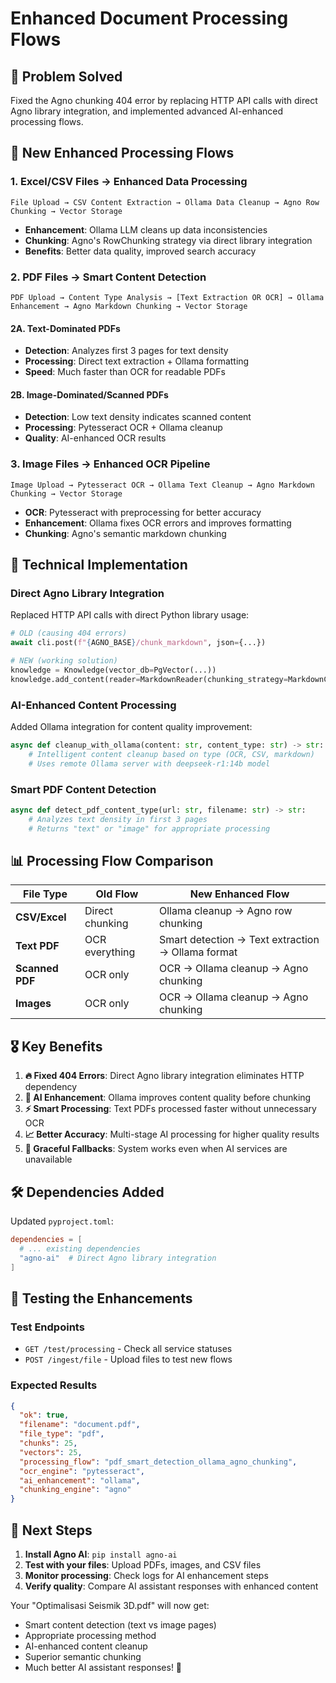 # Enhanced Document Processing Flows

## 🎯 Problem Solved
Fixed the Agno chunking 404 error by replacing HTTP API calls with direct Agno library integration, and implemented advanced AI-enhanced processing flows.

## 🚀 New Enhanced Processing Flows

### 1. **Excel/CSV Files** → Enhanced Data Processing
```
File Upload → CSV Content Extraction → Ollama Data Cleanup → Agno Row Chunking → Vector Storage
```
- **Enhancement**: Ollama LLM cleans up data inconsistencies
- **Chunking**: Agno's RowChunking strategy via direct library integration
- **Benefits**: Better data quality, improved search accuracy

### 2. **PDF Files** → Smart Content Detection
```
PDF Upload → Content Type Analysis → [Text Extraction OR OCR] → Ollama Enhancement → Agno Markdown Chunking → Vector Storage
```

#### 2A. Text-Dominated PDFs
- **Detection**: Analyzes first 3 pages for text density
- **Processing**: Direct text extraction + Ollama formatting
- **Speed**: Much faster than OCR for readable PDFs

#### 2B. Image-Dominated/Scanned PDFs  
- **Detection**: Low text density indicates scanned content
- **Processing**: Pytesseract OCR + Ollama cleanup
- **Quality**: AI-enhanced OCR results

### 3. **Image Files** → Enhanced OCR Pipeline
```
Image Upload → Pytesseract OCR → Ollama Text Cleanup → Agno Markdown Chunking → Vector Storage
```
- **OCR**: Pytesseract with preprocessing for better accuracy
- **Enhancement**: Ollama fixes OCR errors and improves formatting
- **Chunking**: Agno's semantic markdown chunking

## 🔧 Technical Implementation

### Direct Agno Library Integration
Replaced HTTP API calls with direct Python library usage:
```python
# OLD (causing 404 errors)
await cli.post(f"{AGNO_BASE}/chunk_markdown", json={...})

# NEW (working solution)
knowledge = Knowledge(vector_db=PgVector(...))
knowledge.add_content(reader=MarkdownReader(chunking_strategy=MarkdownChunking()))
```

### AI-Enhanced Content Processing
Added Ollama integration for content quality improvement:
```python
async def cleanup_with_ollama(content: str, content_type: str) -> str:
    # Intelligent content cleanup based on type (OCR, CSV, markdown)
    # Uses remote Ollama server with deepseek-r1:14b model
```

### Smart PDF Content Detection
```python
async def detect_pdf_content_type(url: str, filename: str) -> str:
    # Analyzes text density in first 3 pages
    # Returns "text" or "image" for appropriate processing
```

## 📊 Processing Flow Comparison

| File Type | Old Flow | New Enhanced Flow |
|-----------|----------|-------------------|
| **CSV/Excel** | Direct chunking | Ollama cleanup → Agno row chunking |
| **Text PDF** | OCR everything | Smart detection → Text extraction → Ollama format |
| **Scanned PDF** | OCR only | OCR → Ollama cleanup → Agno chunking |
| **Images** | OCR only | OCR → Ollama cleanup → Agno chunking |

## 🎖️ Key Benefits

1. **🔥 Fixed 404 Errors**: Direct Agno library integration eliminates HTTP dependency
2. **🧠 AI Enhancement**: Ollama improves content quality before chunking
3. **⚡ Smart Processing**: Text PDFs processed faster without unnecessary OCR
4. **📈 Better Accuracy**: Multi-stage AI processing for higher quality results
5. **🔄 Graceful Fallbacks**: System works even when AI services are unavailable

## 🛠️ Dependencies Added

Updated `pyproject.toml`:
```toml
dependencies = [
  # ... existing dependencies
  "agno-ai"  # Direct Agno library integration
]
```

## 🧪 Testing the Enhancements

### Test Endpoints
- `GET /test/processing` - Check all service statuses
- `POST /ingest/file` - Upload files to test new flows

### Expected Results
```json
{
  "ok": true,
  "filename": "document.pdf",
  "file_type": "pdf",
  "chunks": 25,
  "vectors": 25,
  "processing_flow": "pdf_smart_detection_ollama_agno_chunking",
  "ocr_engine": "pytesseract",
  "ai_enhancement": "ollama",
  "chunking_engine": "agno"
}
```

## 🎯 Next Steps

1. **Install Agno AI**: `pip install agno-ai`
2. **Test with your files**: Upload PDFs, images, and CSV files
3. **Monitor processing**: Check logs for AI enhancement steps
4. **Verify quality**: Compare AI assistant responses with enhanced content

Your "Optimalisasi Seismik 3D.pdf" will now get:
- Smart content detection (text vs image pages)
- Appropriate processing method
- AI-enhanced content cleanup
- Superior semantic chunking
- Much better AI assistant responses! 🎉